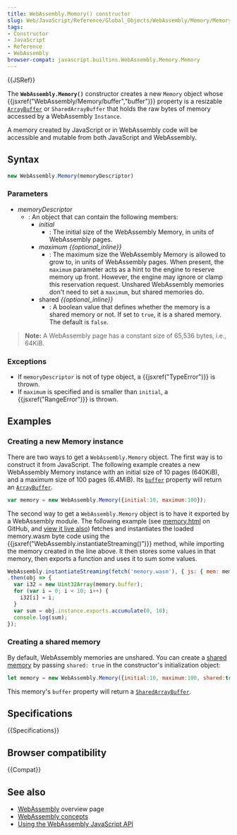 ```yaml
---
title: WebAssembly.Memory() constructor
slug: Web/JavaScript/Reference/Global_Objects/WebAssembly/Memory/Memory
tags:
- Constructor
- JavaScript
- Reference
- WebAssembly
browser-compat: javascript.builtins.WebAssembly.Memory.Memory
---
```

{{JSRef}}

The **`WebAssembly.Memory()`** constructor creates a new `Memory` object whose
{{jsxref("WebAssembly/Memory/buffer","buffer")}} property is a
resizable
[`ArrayBuffer`](/en-US/docs/Web/JavaScript/Reference/Global_Objects/ArrayBuffer)
or `SharedArrayBuffer` that holds the raw bytes of memory accessed by a
WebAssembly `Instance`.

A memory created by JavaScript or in WebAssembly code will be accessible and
mutable from both JavaScript and WebAssembly.

## Syntax

```js
new WebAssembly.Memory(memoryDescriptor)
```

### Parameters

*   *memoryDescriptor*
    *   : An object that can contain the following members:
        *   *initial*
            *   : The initial size of the WebAssembly Memory, in units of WebAssembly
                pages.
        *   *maximum {{optional_inline}}*
            *   : The maximum size the WebAssembly Memory is allowed to grow to, in
                units of WebAssembly pages. When present, the `maximum` parameter acts
                as a hint to the engine to reserve memory up front. However, the engine
                may ignore or clamp this reservation request. Unshared WebAssembly
                memories don't need to set a `maximum`, but shared memories do.
        *   shared *{{optional_inline}}*
            *   : A boolean value that defines whether the memory is a shared memory or
                not. If set to `true`, it is a shared memory. The default is `false`.

> **Note:** A WebAssembly page has a constant size of 65,536 bytes, i.e., 64KiB.

### Exceptions

*   If `memoryDescriptor` is not of type object, a
    {{jsxref("TypeError")}} is thrown.
*   If `maximum` is specified and is smaller than `initial`, a
    {{jsxref("RangeError")}} is thrown.

## Examples

### Creating a new Memory instance

There are two ways to get a `WebAssembly.Memory` object. The first way is to
construct it from JavaScript. The following example creates a new WebAssembly
Memory instance with an initial size of 10 pages (640KiB), and a maximum size of
100 pages (6.4MiB). Its
[`buffer`](/en-US/docs/Web/JavaScript/Reference/Global_Objects/WebAssembly/Memory/buffer)
property will return an
[`ArrayBuffer`](/en-US/docs/Web/JavaScript/Reference/Global_Objects/ArrayBuffer).

```js
var memory = new WebAssembly.Memory({initial:10, maximum:100});
```

The second way to get a `WebAssembly.Memory` object is to have it exported by a
WebAssembly module. The following example (see
[memory.html](https://github.com/mdn/webassembly-examples/blob/master/js-api-examples/memory.html)
on GitHub, and
[view it live also](https://mdn.github.io/webassembly-examples/js-api-examples/memory.html))
fetches and instantiates the loaded memory.wasm byte code using the
{{jsxref("WebAssembly.instantiateStreaming()")}} method, while
importing the memory created in the line above. It then stores some values in
that memory, then exports a function and uses it to sum some values.

```js
WebAssembly.instantiateStreaming(fetch('memory.wasm'), { js: { mem: memory } })
.then(obj => {
  var i32 = new Uint32Array(memory.buffer);
  for (var i = 0; i < 10; i++) {
    i32[i] = i;
  }
  var sum = obj.instance.exports.accumulate(0, 10);
  console.log(sum);
});
```

### Creating a shared memory

By default, WebAssembly memories are unshared. You can create a
[shared memory](/en-US/docs/WebAssembly/Understanding_the_text_format#Shared_memories)
by passing `shared: true` in the constructor's initialization object:

```js
let memory = new WebAssembly.Memory({initial:10, maximum:100, shared:true});
```

This memory's `buffer` property will return a
[`SharedArrayBuffer`](/en-US/docs/Web/JavaScript/Reference/Global_Objects/SharedArrayBuffer).

## Specifications

{{Specifications}}

## Browser compatibility

{{Compat}}

## See also

*   [WebAssembly](/en-US/docs/WebAssembly) overview page
*   [WebAssembly concepts](/en-US/docs/WebAssembly/Concepts)
*   [Using the WebAssembly JavaScript API](/en-US/docs/WebAssembly/Using_the_JavaScript_API)
